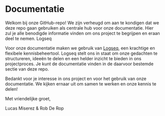 # Documentatie

Welkom bij onze GitHub-repo! We zijn verheugd om aan te kondigen dat we deze repo gaan gebruiken als centrale hub voor onze documentatie. Hier zul je alle benodigde informatie vinden om ons project te begrijpen en eraan deel te nemen.
Logseq

Voor onze documentatie maken we gebruik van [Logseq](https://logseq.com/), een krachtige en flexibele kennisbeheertool. Logseq stelt ons in staat om onze gedachten te structureren, ideeën te delen en een helder inzicht te bieden in ons projectproces. Je kunt de documentatie vinden in de daarvoor bestemde sectie van deze repo.

Bedankt voor je interesse in ons project en voor het gebruik van onze documentatie. We kijken ernaar uit om samen te werken en onze kennis te delen!

Met vriendelijke groet,

Lucas Miserez & Rob De Rop
